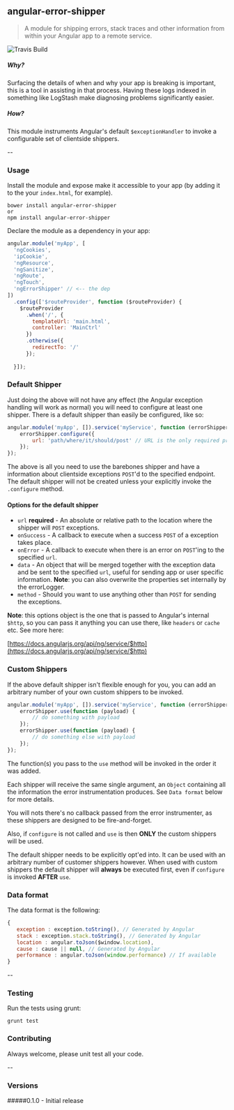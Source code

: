 ## angular-error-shipper

> A module for shipping errors, stack traces and other information from within your Angular app to a remote service.

![Travis Build](https://api.travis-ci.org/Joe8Bit/angular-error-shipper.svg)

##### Why?
Surfacing the details of when and why your app is breaking is important, this is a tool in assisting in that process. Having these logs indexed in something like LogStash make diagnosing problems significantly easier.

##### How?
This module instruments Angular's default `$exceptionHandler` to invoke a configurable set of clientside shippers.

--

### Usage

Install the module and expose make it accessible to your app (by adding it to the your `index.html`, for example).

```
bower install angular-error-shipper
or
npm install angular-error-shipper
```

Declare the module as a dependency in your app:

```javascript
angular.module('myApp', [
  'ngCookies',
  'ipCookie',
  'ngResource',
  'ngSanitize',
  'ngRoute',
  'ngTouch',
  'ngErrorShipper' // <-- the dep
])
  .config(['$routeProvider', function ($routeProvider) {
    $routeProvider
      .when('/', {
        templateUrl: 'main.html',
        controller: 'MainCtrl'
      })
      .otherwise({
        redirectTo: '/'
      });      
 
  }]);
```

### Default Shipper

Just doing the above will not have any effect (the Angular exception handling will work as normal) you will need to configure at least one shipper. There is a default shipper than easily be configured, like so:

```javascript
angular.module('myApp', []).service('myService', function (errorShipper) {
	errorShipper.configure({
		url: 'path/where/it/should/post' // URL is the only required property
	});
});
```

The above is all you need to use the barebones shipper and have a information about clientside exceptions `POST`'d to the specified endpoint. The default shipper will not be created unless your explicitly invoke the `.configure` method.

#### Options for the default shipper

* `url` **required** - An absolute or relative path to the location where the shipper will `POST` exceptions.
* `onSuccess` - A callback to execute when a success `POST` of a exception takes place.
* `onError` - A callback to execute when there is an error on `POST`'ing to the specified `url`.
* `data` - An object that will be merged together with the exception data and be sent to the specified `url`, useful for sending app or user specific information. **Note**: you can also overwrite the properties set internally by the errorLogger.
* `method` - Should you want to use anything other than `POST` for sending the exceptions.

**Note**: this options object is the one that is passed to Angular's internal `$http`, so you can pass it anything you can use there, like `headers` or `cache` etc. See more here:

[https://docs.angularjs.org/api/ng/service/$http](https://docs.angularjs.org/api/ng/service/$http)

### Custom Shippers
If the above default shipper isn't flexible enough for you, you can add an arbitrary number of your own custom shippers to be invoked.

```javascript
angular.module('myApp', []).service('myService', function (errorShipper) {
	errorShipper.use(function (payload) {
		// do something with payload
	});
	errorShipper.use(function (payload) {
		// do something else with payload
	});
});
```
The function(s) you pass to the `use` method will be invoked in the order it was added.

Each shipper will receive the same single argument, an `Object` containing all the information the error instrumentation produces. See `Data format` below for more details.

You will nots there's no callback passed from the error instrumenter, as these shippers are designed to be fire-and-forget.

Also, if `configure` is not called and `use` is then **ONLY** the custom shippers will be used.

The default shipper needs to be explicitly opt'ed into. It can be used with an arbitrary number of customer shippers however. When used with custom shippers the default shipper will **always** be executed first, even if `configure` is invoked **AFTER** `use`.

### Data format
The data format is the following:

```javascript
{
   exception : exception.toString(), // Generated by Angular
   stack : exception.stack.toString(), // Generated by Angular
   location : angular.toJson($window.location),
   cause : cause || null, // Generated by Angular
   performance : angular.toJson(window.performance) // If available
}
```
--

### Testing
Run the tests using grunt:

```
grunt test
```

### Contributing
Always welcome, please unit test all your code.

--

### Versions

#####0.1.0 - Initial release